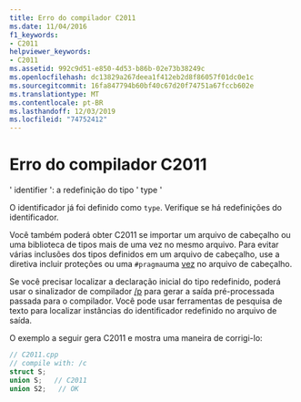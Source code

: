 ```yaml
---
title: Erro do compilador C2011
ms.date: 11/04/2016
f1_keywords:
- C2011
helpviewer_keywords:
- C2011
ms.assetid: 992c9d51-e850-4d53-b86b-02e73b38249c
ms.openlocfilehash: dc13829a267deea1f412eb2d8f86057f01dc0e1c
ms.sourcegitcommit: 16fa847794b60bf40c67d20f74751a67fccb602e
ms.translationtype: MT
ms.contentlocale: pt-BR
ms.lasthandoff: 12/03/2019
ms.locfileid: "74752412"
---
```

# <a name="compiler-error-c2011"></a>Erro do compilador C2011

' identifier ': a redefinição do tipo ' type '

O identificador já foi definido como `type`. Verifique se há redefinições do identificador.

Você também poderá obter C2011 se importar um arquivo de cabeçalho ou uma biblioteca de tipos mais de uma vez no mesmo arquivo. Para evitar várias inclusões dos tipos definidos em um arquivo de cabeçalho, use a diretiva incluir proteções ou uma `#pragma`uma [vez](../../preprocessor/once.md) no arquivo de cabeçalho.

Se você precisar localizar a declaração inicial do tipo redefinido, poderá usar o sinalizador de compilador [/p](../../build/reference/p-preprocess-to-a-file.md) para gerar a saída pré-processada passada para o compilador. Você pode usar ferramentas de pesquisa de texto para localizar instâncias do identificador redefinido no arquivo de saída.

O exemplo a seguir gera C2011 e mostra uma maneira de corrigi-lo:

```cpp
// C2011.cpp
// compile with: /c
struct S;
union S;   // C2011
union S2;   // OK
```
